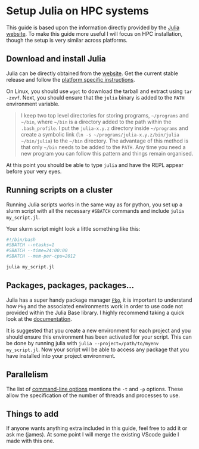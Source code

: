 # Setup Julia on HPC systems

This guide is based upon the information directly provided by the [Julia website](https://julialang.org/). To make this guide more useful I will focus on HPC installation, though the setup is very similar across platforms.

## Download and install Julia
Julia can be directly obtained from the [website](https://julialang.org/downloads/). Get the current stable release and follow the [platform specific instructions](https://julialang.org/downloads/platform/).

On Linux, you should use `wget` to download the tarball and extract using `tar -zxvf`. Next, you should ensure that the `julia` binary is added to the `PATH` environment variable.

> I keep two top level directories for storing programs, `~/programs` and `~/bin`, where `~/bin` is a directory added to the path within the `.bash_profile`. I put the `julia-x.y.z` directory inside `~/programs` and create a symbolic link (`ln -s ~/programs/julia-x.y.z/bin/julia ~/bin/julia`) to the `~/bin` directory. The advantage of this method is that only `~/bin` needs to be added to the `PATH`.
> Any time you need a new program you can follow this pattern and things remain organised.

At this point you should be able to type `julia` and have the REPL appear before your very eyes.

## Running scripts on a cluster

Running Julia scripts works in the same way as for python, you set up a slurm script with all the necessary `#SBATCH` commands and include `julia my_script.jl`.

Your slurm script might look a little something like this:
```bash
#!/bin/bash
#SBATCH --ntasks=1
#SBATCH --time=24:00:00
#SBATCH --mem-per-cpu=2012

julia my_script.jl
```

## Packages, packages, packages...

Julia has a super handy package manager [`Pkg`](https://docs.julialang.org/en/v1/stdlib/Pkg/), it is important to understand how `Pkg` and the associated environments work in order to use code not provided within the Julia Base library. I highly recommend taking a quick look at the [documentation](https://docs.julialang.org/en/v1/stdlib/Pkg/).

It is suggested that you create a new environment for each project and you should ensure this environment has been activated for your script. This can be done by running julia with `julia --project=/path/to/myenv my_script.jl`.
Now your script will be able to access any package that you have installed into your project environment.

## Parallelism

The list of [command-line options](https://docs.julialang.org/en/v1/manual/command-line-options/) mentions the `-t` and `-p` options. These allow the specification of the number of threads and processes to use.

## Things to add

If anyone wants anything extra included in this guide, feel free to add it or ask me (james). At some point I will merge the existing VScode guide I made with this one.
